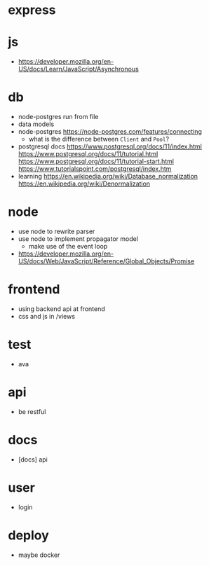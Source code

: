 # express
# js
- https://developer.mozilla.org/en-US/docs/Learn/JavaScript/Asynchronous
# db
- node-postgres run from file
- data models
- node-postgres
  https://node-postgres.com/features/connecting
  - what is the difference between `Client` and `Pool`?
- postgresql docs
  https://www.postgresql.org/docs/11/index.html
  https://www.postgresql.org/docs/11/tutorial.html
  https://www.postgresql.org/docs/11/tutorial-start.html
  https://www.tutorialspoint.com/postgresql/index.htm
- learning
  https://en.wikipedia.org/wiki/Database_normalization
  https://en.wikipedia.org/wiki/Denormalization
# node
- use node to rewrite parser
- use node to implement propagator model
  - make use of the event loop
- https://developer.mozilla.org/en-US/docs/Web/JavaScript/Reference/Global_Objects/Promise
# frontend
- using backend api at frontend
- css and js in /views
# test
- ava
# api
- be restful
# docs
- [docs] api
# user
- login
# deploy
- maybe docker
